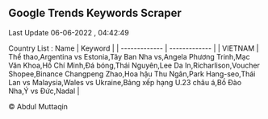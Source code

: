 

## Google Trends Keywords Scraper 
 
Last Update 06-06-2022 , 04:42:49

Country List :
 Name  | Keyword |
| ------------- | ------------- |
| VIETNAM | Thể thao,Argentina vs Estonia,Tây Ban Nha vs,Angela Phương Trinh,Mạc Văn Khoa,Hồ Chí Minh,Đá bóng,Thái Nguyên,Lee Da In,Richarlison,Voucher Shopee,Binance Changpeng Zhao,Hoa hậu Thu Ngân,Park Hang-seo,Thái Lan vs Malaysia,Wales vs Ukraine,Bảng xếp hạng U.23 châu á,Bồ Đào Nha,Ý vs Đức,Nadal |



© Abdul Muttaqin 
